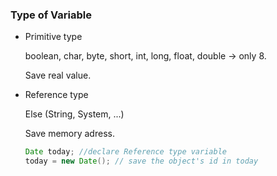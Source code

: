 ### Type of Variable

- Primitive type

  boolean, char, byte, short, int, long, float, double -> only 8.

  Save real value.

- Reference type

  Else (String, System, ...)

  Save memory adress.

  ```java
  Date today; //declare Reference type variable
  today = new Date(); // save the object's id in today
  ```

  